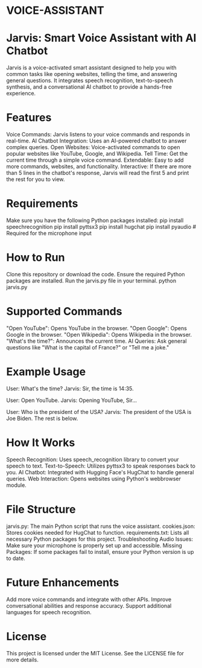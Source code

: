 # VOICE-ASSISTANT
# Jarvis: Smart Voice Assistant with AI Chatbot
Jarvis is a voice-activated smart assistant designed to help you with common tasks like opening websites, telling the time, and answering general questions. It integrates speech recognition, text-to-speech synthesis, and a conversational AI chatbot to provide a hands-free experience.

# Features
Voice Commands: Jarvis listens to your voice commands and responds in real-time.
AI Chatbot Integration: Uses an AI-powered chatbot to answer complex queries.
Open Websites: Voice-activated commands to open popular websites like YouTube, Google, and Wikipedia.
Tell Time: Get the current time through a simple voice command.
Extendable: Easy to add more commands, websites, and functionality.
Interactive: If there are more than 5 lines in the chatbot's response, Jarvis will read the first 5 and print the rest for you to view.

# Requirements
Make sure you have the following Python packages installed:
pip install speechrecognition
pip install pyttsx3
pip install hugchat
pip install pyaudio  # Required for the microphone input

# How to Run
Clone this repository or download the code.
Ensure the required Python packages are installed.
Run the jarvis.py file in your terminal.
python jarvis.py

# Supported Commands
"Open YouTube": Opens YouTube in the browser.
"Open Google": Opens Google in the browser.
"Open Wikipedia": Opens Wikipedia in the browser.
"What's the time?": Announces the current time.
AI Queries: Ask general questions like "What is the capital of France?" or "Tell me a joke."

# Example Usage
User: What's the time?
Jarvis: Sir, the time is 14:35.

User: Open YouTube.
Jarvis: Opening YouTube, Sir...

User: Who is the president of the USA?
Jarvis: The president of the USA is Joe Biden. The rest is below.

# How It Works
Speech Recognition: Uses speech_recognition library to convert your speech to text.
Text-to-Speech: Utilizes pyttsx3 to speak responses back to you.
AI Chatbot: Integrated with Hugging Face's HugChat to handle general queries.
Web Interaction: Opens websites using Python's webbrowser module.

# File Structure
jarvis.py: The main Python script that runs the voice assistant.
cookies.json: Stores cookies needed for HugChat to function.
requirements.txt: Lists all necessary Python packages for this project.
Troubleshooting
Audio Issues: Make sure your microphone is properly set up and accessible.
Missing Packages: If some packages fail to install, ensure your Python version is up to date.

# Future Enhancements
Add more voice commands and integrate with other APIs.
Improve conversational abilities and response accuracy.
Support additional languages for speech recognition.

# License
This project is licensed under the MIT License. See the LICENSE file for more details.
